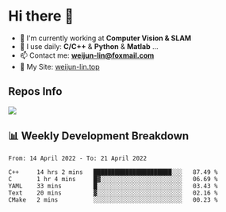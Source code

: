 # Hi there 👋

<!--
**Weijun-Lin/Weijun-Lin** is a ✨ _special_ ✨ repository because its `README.md` (this file) appears on your GitHub profile.

Here are some ideas to get you started:

- 🔭 I’m currently working on ...
- 🌱 I’m currently learning ...
- 👯 I’m looking to collaborate on ...
- 🤔 I’m looking for help with ...
- 💬 Ask me about ...
- 📫 How to reach me: ...
- 😄 Pronouns: ...
- ⚡ Fun fact: ...
-->

- 🏢 I'm currently working at **Computer Vision & SLAM**
- 🚀 I use daily: **C/C++** & **Python** & **Matlab** ...
- 📫 Contact me: **weijun-lin@foxmail.com**
- 🔗 My Site: [weijun-lin.top](https://weijun-lin.top/p)

  

## Repos Info
![](https://github-readme-stats.vercel.app/api?username=Weijun-Lin&theme=cobalt)

## 📊 Weekly Development Breakdown

<!--START_SECTION:waka-->

```text
From: 14 April 2022 - To: 21 April 2022

C++     14 hrs 2 mins   ██████████████████████░░░   87.49 %
C       1 hr 4 mins     █▓░░░░░░░░░░░░░░░░░░░░░░░   06.69 %
YAML    33 mins         █░░░░░░░░░░░░░░░░░░░░░░░░   03.43 %
Text    20 mins         ▓░░░░░░░░░░░░░░░░░░░░░░░░   02.16 %
CMake   2 mins          ░░░░░░░░░░░░░░░░░░░░░░░░░   00.23 %
```

<!--END_SECTION:waka-->
